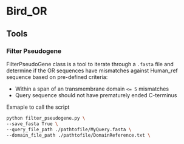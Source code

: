 # Bird_OR


## Tools 

### Filter Pseudogene
FilterPseudoGene class is a tool to iterate through a `.fasta` file and determine if the OR sequences have mismatches against Human_ref sequence based on pre-defined criteria: 
- Within a span of an transmembrane domain `<= 5` mismatches
- Query sequence should not have prematurely ended C-terminus

Exmaple to call the script
```bash
python filter_pseudogene.py \
--save_fasta True \
--query_file_path ./pathtofile/MyQuery.fasta \
--domain_file_path ./pathtofile/DomainReference.txt \
```
